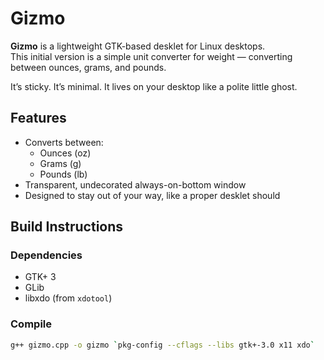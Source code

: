 # Gizmo

**Gizmo** is a lightweight GTK-based desklet for Linux desktops.  
This initial version is a simple unit converter for weight — converting between ounces, grams, and pounds.

It’s sticky. It’s minimal. It lives on your desktop like a polite little ghost.

## Features

- Converts between:
  - Ounces (oz)
  - Grams (g)
  - Pounds (lb)
- Transparent, undecorated always-on-bottom window
- Designed to stay out of your way, like a proper desklet should

## Build Instructions

### Dependencies

- GTK+ 3
- GLib
- libxdo (from `xdotool`)

### Compile

```bash
g++ gizmo.cpp -o gizmo `pkg-config --cflags --libs gtk+-3.0 x11 xdo`

